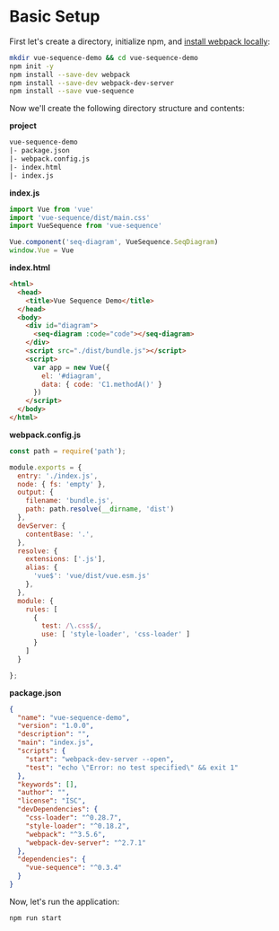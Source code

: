 #
# Basic Setup

First let's create a directory, initialize npm, and [install webpack locally](/guides/installation#local-installation):

```bash
mkdir vue-sequence-demo && cd vue-sequence-demo
npm init -y
npm install --save-dev webpack
npm install --save-dev webpack-dev-server
npm install --save vue-sequence
```

Now we'll create the following directory structure and contents:

__project__

```diff
vue-sequence-demo
|- package.json
|- webpack.config.js
|- index.html
|- index.js
```

__index.js__

```javascript
import Vue from 'vue'
import 'vue-sequence/dist/main.css'
import VueSequence from 'vue-sequence'

Vue.component('seq-diagram', VueSequence.SeqDiagram)
window.Vue = Vue
```

__index.html__

```html
<html>
  <head>
    <title>Vue Sequence Demo</title>
  </head>
  <body>
    <div id="diagram">
      <seq-diagram :code="code"></seq-diagram>
    </div>
    <script src="./dist/bundle.js"></script>
    <script>
      var app = new Vue({
        el: '#diagram',
        data: { code: 'C1.methodA()' }
      })
    </script>
  </body>
</html>

```
__webpack.config.js__

```javascript
const path = require('path');

module.exports = {
  entry: './index.js',
  node: { fs: 'empty' },
  output: {
    filename: 'bundle.js',
    path: path.resolve(__dirname, 'dist')
  },
  devServer: {
    contentBase: '.',
  },
  resolve: {
    extensions: ['.js'],
    alias: {
      'vue$': 'vue/dist/vue.esm.js'
    },
  },
  module: {
    rules: [
      {
        test: /\.css$/,
        use: [ 'style-loader', 'css-loader' ]
      }
    ]
  }

};
```
__package.json__

```json
{
  "name": "vue-sequence-demo",
  "version": "1.0.0",
  "description": "",
  "main": "index.js",
  "scripts": {
    "start": "webpack-dev-server --open",
    "test": "echo \"Error: no test specified\" && exit 1"
  },
  "keywords": [],
  "author": "",
  "license": "ISC",
  "devDependencies": {
    "css-loader": "^0.28.7",
    "style-loader": "^0.18.2",
    "webpack": "^3.5.6",
    "webpack-dev-server": "^2.7.1"
  },
  "dependencies": {
    "vue-sequence": "^0.3.4"
  }
}

```



Now, let's run the application:

```bash
npm run start
```


